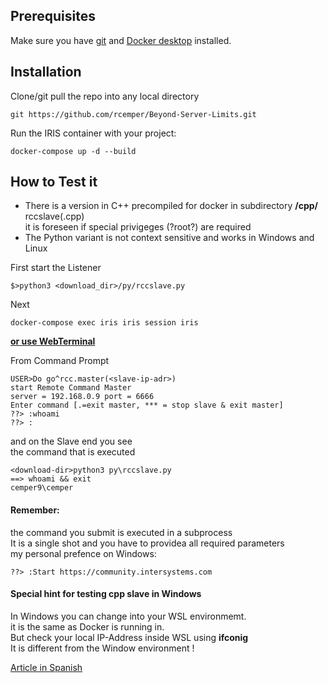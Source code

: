 ## Prerequisites
Make sure you have [git](https://git-scm.com/book/en/v2/Getting-Started-Installing-Git) and [Docker desktop](https://www.docker.com/products/docker-desktop) installed.   
## Installation 
Clone/git pull the repo into any local directory    
```
git https://github.com/rcemper/Beyond-Server-Limits.git   
```
Run the IRIS container with your project:   
```
docker-compose up -d --build   
```
## How to Test it   
- There is a version in C++ precompiled for docker in subdirectory **/cpp/** rccslave(.cpp)  
it is foreseen if special privigeges (?root?) are required    
- The Python variant is not context sensitive and works in Windows and Linux  

First start the Listener  
````
$>python3 <download_dir>/py/rccslave.py  
````
Next  
````
docker-compose exec iris iris session iris  
````
**[or use WebTerminal](http://localhost:42773/terminal/)**  

From Command Prompt  
```` 
USER>Do go^rcc.master(<slave-ip-adr>)
start Remote Command Master
server = 192.168.0.9 port = 6666
Enter command [.=exit master, *** = stop slave & exit master]
??> :whoami
??> :
````
and on the Slave end you see  
the command that is executed  
````
<download-dir>python3 py\rccslave.py  
==> whoami && exit
cemper9\cemper
````
#### Remember:
the command you submit is executed in a subprocess   
It is a single shot and you have to providea all required parameters   
my personal prefence on Windows:
````
??> :Start https://community.intersystems.com
````
#### Special hint for testing cpp slave in Windows
In Windows you can change into your WSL environmemt.  
it is the same as Docker is running in.  
But check your local IP-Address inside WSL using **ifconig**   
It is different from the Window environment !   

[Article in Spanish](https://es.community.intersystems.com/post/rompe-los-l%C3%ADmites-del-servidor)
